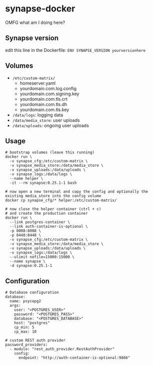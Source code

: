 # synapse-docker

OMFG what am I doing here?

## Synapse version
edit this line in the Dockerfile: `ENV SYNAPSE_VERSION yourversionhere`

## Volumes
* `/etc/custom-matrix/`
  * homeserver.yaml
  * yourdomain.com.log.config
  * yourdomain.com.signing.key
  * yourdomain.com.tls.crt
  * yourdomain.com.tls.dh
  * yourdomain.com.tls.key
* `/data/logs`: logging data
* `/data/media_store`: user uploads
* `/data/uploads`: ongoing user uploads

## Usage

```
# bootstrap volumes (leave this running)
docker run \
  -v synapse_cfg:/etc/custom-matrix \
  -v synapse_media_store:/data/media_store \
  -v synapse_uploads:/data/uploads \
  -v synapse_logs:/data/logs \
  --name helper \
  -it --rm synapse:0.25.1-1 bash

# now open a new terminal and copy the config and optionally the existing media_store into the config volume
docker cp synapse_cfg/* helper:/etc/custom-matrix/

# now close the helper container (ctrl + c)
# and create the production container
docker run \
  --link postgres-container \
  --link auth-container-is-optional \
  -p 8008:8008 \
  -p 8448:8448 \
  -v synapse_cfg:/etc/custom-matrix \
  -v synapse_media_store:/data/media_store \
  -v synapse_uploads:/data/uploads \
  -v synapse_logs:/data/logs \
  --ulimit nofile=15000:15000 \
  --name synapse \
  -d synapse:0.25.1-1
```

## Configuration

```
# Database configuration
database:
  name: psycopg2
  args:
    user: "<POSTGRES_USER>"
    password: "<POSTGRES_PASS>"
    database: "<POSTGRES_DATABASE>"
    host: "postgres"
    cp_min: 5
    cp_max: 10

# custom REST auth provider
password_providers:
  - module: "rest_auth_provider.RestAuthProvider"
    config:
      endpoint: "http://auth-container-is-optional:9866"
```

